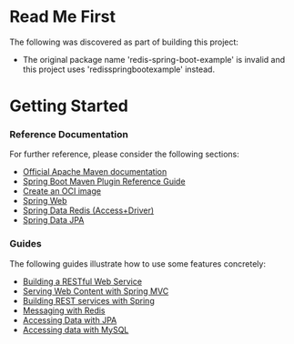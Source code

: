 # Read Me First
The following was discovered as part of building this project:

* The original package name 'redis-spring-boot-example' is invalid and this project uses 'redisspringbootexample' instead.

# Getting Started

### Reference Documentation
For further reference, please consider the following sections:

* [Official Apache Maven documentation](https://maven.apache.org/guides/index.html)
* [Spring Boot Maven Plugin Reference Guide](https://docs.spring.io/spring-boot/docs/2.6.7/maven-plugin/reference/html/)
* [Create an OCI image](https://docs.spring.io/spring-boot/docs/2.6.7/maven-plugin/reference/html/#build-image)
* [Spring Web](https://docs.spring.io/spring-boot/docs/2.6.7/reference/htmlsingle/#boot-features-developing-web-applications)
* [Spring Data Redis (Access+Driver)](https://docs.spring.io/spring-boot/docs/2.6.7/reference/htmlsingle/#boot-features-redis)
* [Spring Data JPA](https://docs.spring.io/spring-boot/docs/2.6.7/reference/htmlsingle/#boot-features-jpa-and-spring-data)

### Guides
The following guides illustrate how to use some features concretely:

* [Building a RESTful Web Service](https://spring.io/guides/gs/rest-service/)
* [Serving Web Content with Spring MVC](https://spring.io/guides/gs/serving-web-content/)
* [Building REST services with Spring](https://spring.io/guides/tutorials/bookmarks/)
* [Messaging with Redis](https://spring.io/guides/gs/messaging-redis/)
* [Accessing Data with JPA](https://spring.io/guides/gs/accessing-data-jpa/)
* [Accessing data with MySQL](https://spring.io/guides/gs/accessing-data-mysql/)

